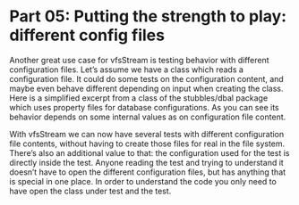 Part 05: Putting the strength to play: different config files
=============================================================

Another great use case for vfsStream is testing behavior with different
configuration files. Let’s assume we have a class which reads a configuration
file. It could do some tests on the configuration content, and maybe even behave
different depending on input when creating the class. Here is a simplified excerpt
from a class of the stubbles/dbal package which uses property files for database
configurations. As you can see its behavior  depends on some internal values as
on configuration file content.

With vfsStream we can now have several tests with different configuration file
contents, without having to create those files for real in the file system.
There’s also an additional value to that: the configuration used for the test is
directly inside the test. Anyone reading the test and trying to understand it
doesn’t have to open the different configuration files, but has anything that is
special in one place. In order to understand the code you only need to have open
the class under test and the test.
